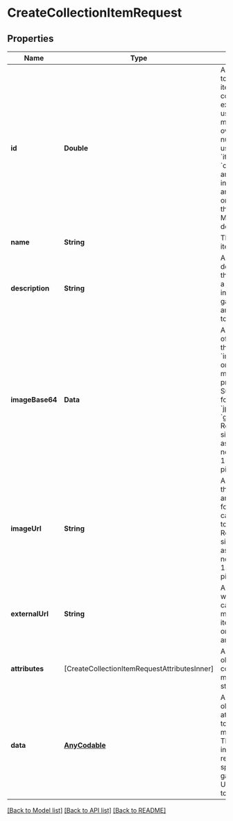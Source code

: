 # CreateCollectionItemRequest

## Properties
Name | Type | Description | Notes
------------ | ------------- | ------------- | -------------
**id** | **Double** | A unique itemId to use for this item within the collection. If an existing itemId is used, the current metadata will be overriden. Any number may be used.  The terms &#x60;itemId&#x60; and &#x60;collectionItemId&#x60; are used interchangeably and equivalent to one another throughout MetaFab documentation. | 
**name** | **String** | The name of this item. | 
**description** | **String** | A text description of this item. This is a great spot to include lore, game mechanics and more related to this item. | 
**imageBase64** | **Data** | A base64 string of the image for this item. Either &#x60;imageBase64&#x60; or &#x60;imageUrl&#x60; must be provided. Supported image formats are &#x60;jpg&#x60;, &#x60;jpeg&#x60;, &#x60;png&#x60;, &#x60;gif&#x60;. Recommended size of 1:1 aspect ratio and no more than 1500x1500 pixels. | [optional] 
**imageUrl** | **String** | An external url that resolves to an image to use for this item. This can also be set to an ipfs:// uri. Recommended size of 1:1 aspect ratio and no more than 1500x1500 pixels. | [optional] 
**externalUrl** | **String** | An optional URL where players can go to learn more about this item specifically, or your game, or any other link. | [optional] 
**attributes** | [CreateCollectionItemRequestAttributesInner] | An array of objects that conform with metadata standard. | [optional] 
**data** | [**AnyCodable**](.md) | An arbitrary object of data attached to the top level metadata object. This is useful for including data or resource URLs specific to your game. Such as URLs that point to | [optional] 

[[Back to Model list]](../README.md#documentation-for-models) [[Back to API list]](../README.md#documentation-for-api-endpoints) [[Back to README]](../README.md)


